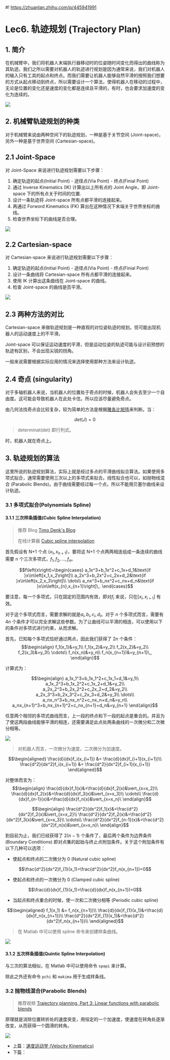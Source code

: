 #! https://zhuanlan.zhihu.com/p/445941991
# Lec6. 轨迹规划 (Trajectory Plan)

## 1. 简介

在机械臂中，我们将机器人末端执行器移动时的位姿随时间变化而得出的曲线称为其轨迹。我们之所以需要对机器人的轨迹进行规划是因为通常来说，我们对机器人的输入只有工具的起点和终点。而我们需要让机器人能够自然平滑的按照我们想要的方式从起点移动到终点，所以需要设计一个算法，使得机器人在移动的过程中，无论是位置的变化还是速度的变化都是连续且平滑的，有时，也会要求加速度的变化为连续的。

![ ](./pics/trajectory_illustrate.png)



## 2. 机械臂轨迹规划的种类

对于机械臂来说由两种空间下的轨迹规划，一种是基于关节空间 (Joint-space)， 另外一种是基于世界空间 (Cartesian-space)。

## 2.1 Joint-Space

对 Joint-Space 来说进行轨迹规划需要以下步骤：

1. 确定轨迹的起点(Initial Point) - 途径点(Via Point) - 终点(Finial Point)
2. 通过 Inverse Kinematics (IK) 计算出以上所有点的 Joint Angle，即 Joint-space 下的所有点关于时间的位置.
3. 设计一条轨迹将 Joint-space 所有点都平滑的连接起来。
4. 再通过 Forword Kinematics (FK) 算出在这种情况下末端关于世界坐标的曲线。
5. 检查世界坐标下的曲线是否合理。

![ ](./pics/Joint-Space.png)

## 2.2 Cartesian-space

对 Cartesian-space 来说进行轨迹规划需要以下步骤：

1. 确定轨迹的起点(Initial Point) - 途径点(Via Point) - 终点(Finial Point)
2. 设计一条曲线将 Cartesian-space 所有点都平滑的连接起来。
3. 使用 IK 计算出这条曲线在 Joint-space 的曲线。
4. 检查 Joint-space 的曲线是否平滑。

![ ](pics/C_space.png)

## 2.3 两种方法的对比

Cartesian-space 来做轨迹规划是一种直观的对位姿轨迹的规划。但可能出现机器人的运动速度上的不平滑。

Joint-space 可以保证运动速度的平滑，但是运动位姿的轨迹可能与设计前预想的轨迹有区别，不会出现尖锐的拐角。

一般来说需要根据实际应用的情况来选择使用那种方法来设计轨迹。

## 2.4 奇点 (singularity)

对于多轴机器人来说，当机器人的位置处于奇点的时候，机器人会失去至少一个自由度。这可能会导致机器人在此处卡住。所以应该尽量避免奇点。

由几何法找奇点会比较复杂，较为简单的方法是根据[雅各比矩阵](https://zhuanlan.zhihu.com/p/445449208)来判断。当：

$$det(J) = 0$$

> determinat(det) 即行列式。

时，机器人就在奇点上。

## 3. 轨迹规划的算法

这里所说的轨迹规划算法，实际上就是经过多点的平滑曲线拟合算法。如果使用多项式拟合，通常需要使用三次以上的多项式来拟合。线性拟合也可以，如抛物线混合 (Parabolic Blends)。由于曲线需要经过每一个点，所以不能用贝塞尔曲线来设计轨迹。

### 3.1 多项式拟合(Polynomials Spline)

#### 3.1.1 三次样条插值(Cubic Spline Interpolation)

> 推荐 Blog [Timo Denk's Blog](https://timodenk.com/blog/cubic-spline-interpolation/)
> 
> 在线计算器 [Cubic spline interpolation](https://tools.timodenk.com/cubic-spline-interpolation)

首先假设有 N+1 个点 $(x_1, x_{n+1})$，要将这 N+1 个点两两相连组成一条连续的曲线需要 n 个三次多项式，$f_1, f_2, ..., f_n$。

$$f\left(x\right)=\begin{cases} 
a_1x^3+b_1x^2+c_1x+d_1&\text{if }x\in\left[x_1,x_2\right]\\ 
a_2x^3+b_2x^2+c_2x+d_2&\text{if }x\in\left(x_2,x_3\right]\\ 
\dots\\ 
a_nx^3+b_nx^2+c_nx+d_n&\text{if }x\in\left(x_{n},x_{n+1}\right]\,. 
\end{cases}$$

要注意，每一个多项式，只在固定的范围内有效，即对$f_i$ 来说，只在$[x_i,x_{i+1}]$ 有效。

对于这个多项式而言，需要求解的就是$a_i, b_i, c_i, d_i$。对于 $n$ 个多项式而言，需要有 $4n$ 个条件才可以完全求解这些参数。为了让曲线可以平滑的相连，可以使用以下的条件对多项式进行约束，从而求解。

首先，已知每个多项式恰好通过两点，因此我们获得了 $2n$ 个条件：
$$\begin{align} 
    f_1(x_1)&=y_1\\ 
    f_1(x_2)&=y_2\\ 
    f_2(x_2)&=y_2\\ 
    f_2(x_3)&=y_3\\ 
    \cdots\\ 
    f_n(x_n)&=y_n\\ 
    f_n(x_{n+1})&=y_{n+1}\,, 
\end{align}$$


计算式为：

$$\begin{align} 
a_1x_1^3+b_1x_1^2+c_1x_1+d_1&=y_1\\ 
a_1x_2^3+b_1x_2^2+c_1x_2+d_1&=y_2\\ 
a_2x_2^3+b_2x_2^2+c_2x_2+d_2&=y_2\\ 
a_2x_3^3+b_2x_3^2+c_2x_3+d_2&=y_3\\ 
\dots\\ 
a_nx_n^3+b_nx_n^2+c_nx_n+d_n&=y_n\\ 
a_nx_{n+1}^3+b_nx_{n+1}^2+c_nx_{n+1}+d_n&=y_{n+1} 
    \end{align}$$

任意两个相邻的多项式曲线而言，上一段的终点和下一段的起点是重合的。并且为了使这两段曲线能够平滑的相连，还需要满足此点处两条曲线的一次微分和二次微分相等。

![ ](pics/spline_graph.png)

> 对机器人而言，一次微分为速度，二次微分为加速度。


$$\begin{aligned}
      \frac{d}{dx}f_i(x_{i+1}) &= \frac{d}{dx}f_{i+1}(x_{i+1})\\
    \frac{d^2}{dx^2}f_i(x_{i+1}) &= \frac{d^2}{dx^2}f_{i+1}(x_{i+1})
\end{aligned}$$

对整体而言为：
$$\begin{align} 
    \frac{d}{dx}f_1(x)&=\frac{d}{dx}f_2(x)&\vert_{x=x_2}\\ 
    \frac{d}{dx}f_2(x)&=\frac{d}{dx}f_3(x)&\vert_{x=x_3}\\ 
    \cdots\\ 
    \frac{d}{dx}f_{n-1}(x)&=\frac{d}{dx}f_n(x)&\vert_{x=x_n}\ 
\end{align}$$

$$\begin{align} 
    \frac{d^2}{dx^2}f_1(x)&=\frac{d^2}{dx^2}f_2(x)&\vert_{x=x_2}\\ 
    \frac{d^2}{dx^2}f_2(x)&=\frac{d^2}{dx^2}f_3(x)&\vert_{x=x_3}\\ 
    \cdots\\ 
    \frac{d^2}{dx^2}f_{n-1}(x)&=\frac{d^2}{dx^2}f_n(x)&\vert_{x=x_n}\ 
\end{align}$$

到目前为止，我们已经获得了 $2(n-1)$ 个条件了，最后两个条件为边界条件 (Boundary Conditions) 即对点集的起始与终止点附加条件。关于这个附加条件有以下几种可以选项：

- 使起点和终点的二次微分为 0 (Natural cubic spline)

$$\frac{d^2}{dx^2}f_{1}(x_1)=\frac{d^2}{dx^2}f_n(x_{n+1})=0$$

- 使起点和终点的一次微分为 0 (Clamped cubic spline)

$$\frac{d}{dx}f_{1}(x_1)=\frac{d}{dx}f_n(x_{n+1})=0$$

- 当起点和终点重合的时候，使一次和二次微分相等 (Periodic cubic spline)

$$\begin{aligned}
f_1(x_1) &= f_n(x_{n+1})\\
\frac{d}{dx}f_{1}(x_1)&=\frac{d}{dx}f_n(x_{n+1})\\
\frac{d^2}{dx^2}f_{1}(x_1)&=\frac{d^2}{dx^2}f_n(x_{n+1})\\
\end{aligned}$$

> 在 Matlab 中可以使用 spline 命令来创建样条曲线。

![ ](pics/Matlab_spline.png)

#### 3.1.2 五次样条插值(Quintic Spline Interpolation)

与三次的算法相似，在 Matlab 中可以使用命令 `spapi` 来计算。

除此之外还有命令 `pchi` 和 `makima` 用于生成样条线。

### 3.2 抛物线混合(Parabolic Blends)

> 推荐视频 [Trajectory planning, Part 3: Linear functions with parabolic blends](https://www.youtube.com/watch?v=-djAWt2lQ0c&ab_channel=MechanicalEngineering_Learnfaster)

原理就是消除位置转折处的速度突变，用恒定的一个加速度，使速度在转角处逐渐改变，从而获得一个圆滑的转角。

![ ](pics/linear_function.png)

- 上篇：[速度运动学 (Velocity Kinematics)](https://zhuanlan.zhihu.com/p/445449208)
- 下篇：[]()